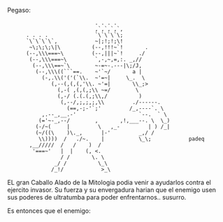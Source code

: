 
Pegaso:

                                . . . .
                                ,`,`,`,`,
          . . . .               `\`\`\`\;
          `\`\`\`\`,            ~|;!;!;\!
           ~\;\;\;\|\          (--,!!!~`!       .
          (--,\\\===~\         (--,|||~`!     ./
           (--,\\\===~\         `,-,~,=,:. _,//
            (--,\\\==~`\        ~-=~-.---|\;/J,
             (--,\\\((```==.    ~'`~/       a |
               (-,.\\('('(`\\.  ~'=~|     \_.  \
                  (,--(,(,(,'\\. ~'=|       \\_;>
                    (,-( ,(,(,;\\ ~=/        \
                    (,-/ (.(.(,;\\,/          )
                     (,--/,;,;,;,\\         ./------.
                       (==,-;-'`;'         /_,----`. \
               ,.--_,__.-'                    `--.  ` \
              (='~-_,--/        ,       ,!,___--. \  \_)
             (-/~(     |         \   ,_-         | ) /_|
             (~/((\    )\._,      |-'         _,/ /
              \\))))  /   ./~.    |           \_\;            padeq 
           ,__/////  /   /    )  /
            '===~'   |  |    (, <.
                     / /       \. \
                   _/ /          \_\
                  /_!/            >_\

EL gran Caballo Alado de la Mitologia podia venir a ayudarlos contra el ejercito invasor.
Su fuerza y su envergadura harian que el enemigo usen sus poderes de ultratumba para poder enfrentarnos.. susurro.

Es entonces que el enemigo: